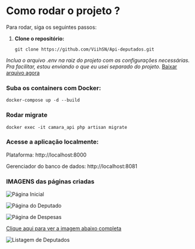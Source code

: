 # Como rodar o projeto ?

Para rodar, siga os seguintes passos:

1. **Clone o repositório:**

   ```git clone https://github.com/ViihSN/Api-deputados.git```

*Inclua o arquivo .env na raiz do projeto com as configurações necessárias.*
*Pra facilitar, estou enviando o que eu usei separado do projeto.*
[Baixar arquivo agora](https://drive.google.com/file/d/1UKcHF8tSyFQYcj3i9Vm8GYgUAuEXChI3/view?usp=sharing)


### Suba os containers com Docker:

``` docker-compose up -d --build ```

### Rodar migrate
``` docker exec -it camara_api php artisan migrate ```

### Acesse a aplicação localmente:

Plataforma: http://localhost:8000

Gerenciador do banco de dados: http://localhost:8081

### IMAGENS das páginas criadas
![Página Inicial](https://i.ibb.co/qhtN59n/screencapture-localhost-8000-2025-07-22-15-49-03.png)

![Página do Deputado](https://i.ibb.co/dXggxh0/screencapture-localhost-8000-deputados-204379-2025-07-22-15-50-25.png)

![Página de Despesas](https://i.ibb.co/svzCd9Tv/screencapture-localhost-8000-despesas-2025-07-22-15-49-43.png)

[Clique aqui para ver a imagem abaixo completa](https://i.ibb.co/KcdYJLDf/screencapture-localhost-8000-deputados-2025-07-22-15-49-23.png)

![Listagem de Deputados](https://i.ibb.co/KcdYJLDf/screencapture-localhost-8000-deputados-2025-07-22-15-49-23.png)



